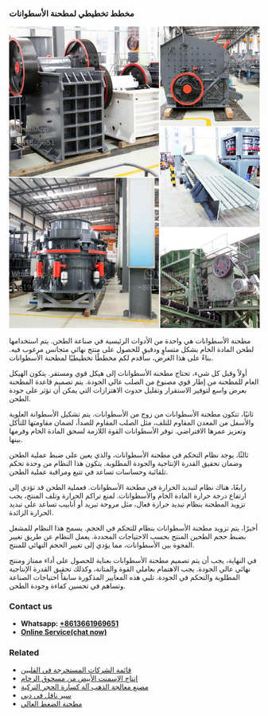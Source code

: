 <h3>مخطط تخطيطي لمطحنة الأسطوانات</h3><img src='1701853391.jpg' alt=''><p>مطحنة الأسطوانات هي واحدة من الأدوات الرئيسية في صناعة الطحن. يتم استخدامها لطحن المادة الخام بشكل متساوٍ ودقيق للحصول على منتج نهائي متجانس مرغوب فيه. بناءً على هذا الغرض، سأقدم لكم مخططًا تخطيطيًا لمطحنة الأسطوانات.</p><p>أولاً وقبل كل شيء، تحتاج مطحنة الأسطوانات إلى هيكل قوي ومستقر. يتكون الهيكل العام للمطحنة من إطار قوي مصنوع من الصلب عالي الجودة. يتم تصميم قاعدة المطحنة بعرض واسع لتوفير الاستقرار وتقليل حدوث الاهتزازات التي يمكن أن تؤثر على جودة الطحن.</p><p>ثانيًا، تتكون مطحنة الأسطوانات من زوج من الأسطوانات. يتم تشكيل الأسطوانة العلوية والأسفل من المعدن المقاوم للتلف، مثل الصلب المقاوم للصدأ، لضمان مقاومتها للتأكل وتعزيز عمرها الافتراضي. توفر الأسطوانات القوة اللازمة لسحق المادة الخام وفرمها بينها.</p><p>ثالثًا، يوجد نظام التحكم في مطحنة الأسطوانات، والذي يعين على ضبط عملية الطحن وضمان تحقيق القدرة الإنتاجية والجودة المطلوبة. يتكون هذا النظام من وحدة تحكم تلقائية وحساسات تساعد في تتبع ومراقبة عملية الطحن.</p><p>رابعًا، هناك نظام لتبديد الحرارة في مطحنة الأسطوانات. فعملية الطحن قد تؤدي إلى ارتفاع درجة حرارة المادة الخام والأسطوانات. لمنع تراكم الحرارة وتلف المنتج، يجب تزويد المطحنة بنظام تبديد حرارة فعال، مثل مروحة تبريد أو أنابيب تساعد على تبديد الحرارة الزائدة.</p><p>أخيرًا، يتم تزويد مطحنة الأسطوانات بنظام للتحكم في الحجم. يسمح هذا النظام للمشغل بضبط حجم الطحين المنتج بحسب الاحتياجات المحددة. يعمل النظام عن طريق تغيير الفجوة بين الأسطوانات، مما يؤدي إلى تغيير الحجم النهائي للمنتج.</p><p>في النهاية، يجب أن يتم تصميم مطحنة الأسطوانات بعناية للحصول على أداء ممتاز ومنتج نهائي عالي الجودة. يجب الاهتمام بعاملي القوة والمتانة، وكذلك تحقيق القدرة الإنتاجية المطلوبة والتحكم في الجودة. تلبي هذه المعايير المذكورة سابقاً احتياجات الصناعة وتساهم في تحسين كفاءة وجودة الطحن.</p><h3>Contact us</h3><ul><li><strong>Whatsapp:&nbsp;<a href="https://wa.me/8613661969651">+8613661969651</a></strong></li><li><a href="https://swt.shibang-china.com/?git&amp;zhl&amp;مخطط تخطيطي لمطحنة الأسطوانات"><strong>Online Service(chat now)</strong></a></li></ul><h3>Related</h3><ul><li><a href='قائمة الشركات المستخرجة في الفلبين.md'>قائمة الشركات المستخرجة في الفلبين</a></li><li><a href='إنتاج الإسمنت الأبيض من مسحوق الرخام.md'>إنتاج الإسمنت الأبيض من مسحوق الرخام</a></li><li><a href='مصنع معالجة الذهب آلة كسارة الحجر التركية.md'>مصنع معالجة الذهب آلة كسارة الحجر التركية</a></li><li><a href='سير ناقل في دبي.md'>سير ناقل في دبي</a></li><li><a href='مطحنة الضغط العالي.md'>مطحنة الضغط العالي</a></li></ul>